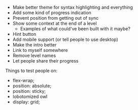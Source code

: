 - Make better theme for syntax highlighting and everything
- Add some kind of progress indication
- Prevent position from getting out of sync
- Show some context at the end of a level
  - Examples of what could've been built with it maybe?
- Hint button
- Add mobile support (or tell people to use desktop)
- Make the intro better
- Link to myself somewhere
- Remove level names
- Let people share their progress

Things to test people on:

- flex-wrap;
- position: absolute;
- position: sticky;
- lobotomized owl
- display: grid;
